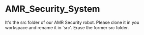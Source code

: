 # AMR_Security_System

It's the src folder of our AMR Security robot. Please clone it in you workspace and rename it in 'src'. Erase the former src folder.

